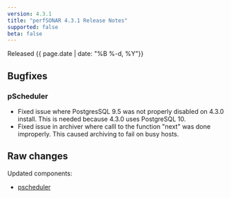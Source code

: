 ```yaml
---
version: 4.3.1
title: "perfSONAR 4.3.1 Release Notes"
supported: false
beta: false
---
```


Released {{ page.date | date: "%B %-d, %Y"}}

Bugfixes
--------

### pScheduler

- Fixed issue where PostgresSQL 9.5 was not properly disabled on 4.3.0 install. This is needed because 4.3.0 uses PostgreSQL 10.
- Fixed issue in archiver where calll to the function "next" was done improperly. This caused archiving to fail on busy hosts.  

Raw changes
-----------

Updated components:
-   [pscheduler](https://github.com/perfsonar/pscheduler/compare/v4.3.0...v4.3.1)

